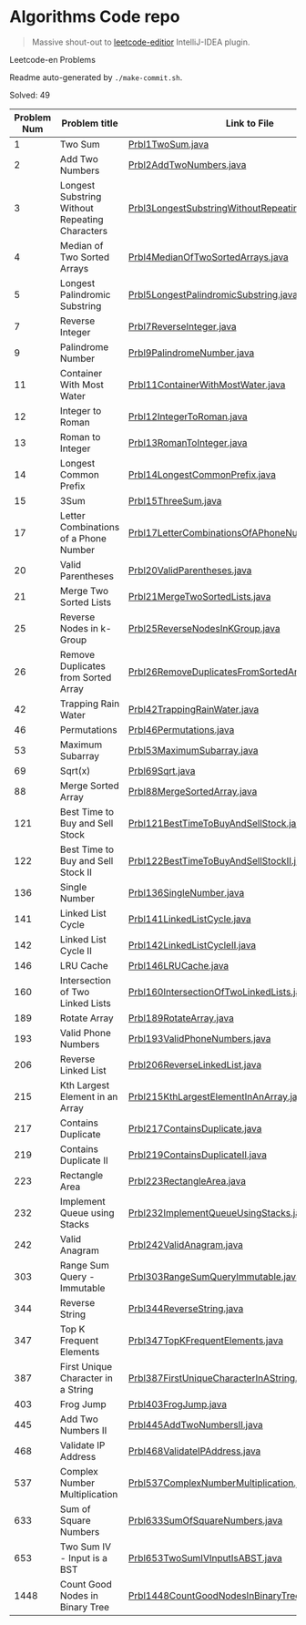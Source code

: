 # Algorithms Code repo

> Massive shout-out to [leetcode-editior](https://github.com/shuzijun/leetcode-editor) IntelliJ-IDEA plugin.

Leetcode-en Problems

Readme auto-generated by `./make-commit.sh`.

Solved: 49

| Problem Num | Problem title | Link to File |
| ---- | ---- | ---- |
| 1 | Two Sum | [Prbl1TwoSum.java](./src/main/java/leetcode/editor/en/Prbl1TwoSum.java) |
| 2 | Add Two Numbers | [Prbl2AddTwoNumbers.java](./src/main/java/leetcode/editor/en/Prbl2AddTwoNumbers.java) |
| 3 | Longest Substring Without Repeating Characters | [Prbl3LongestSubstringWithoutRepeatingCharacters.java](./src/main/java/leetcode/editor/en/Prbl3LongestSubstringWithoutRepeatingCharacters.java) |
| 4 | Median of Two Sorted Arrays | [Prbl4MedianOfTwoSortedArrays.java](./src/main/java/leetcode/editor/en/Prbl4MedianOfTwoSortedArrays.java) |
| 5 | Longest Palindromic Substring | [Prbl5LongestPalindromicSubstring.java](./src/main/java/leetcode/editor/en/Prbl5LongestPalindromicSubstring.java) |
| 7 | Reverse Integer | [Prbl7ReverseInteger.java](./src/main/java/leetcode/editor/en/Prbl7ReverseInteger.java) |
| 9 | Palindrome Number | [Prbl9PalindromeNumber.java](./src/main/java/leetcode/editor/en/Prbl9PalindromeNumber.java) |
| 11 | Container With Most Water | [Prbl11ContainerWithMostWater.java](./src/main/java/leetcode/editor/en/Prbl11ContainerWithMostWater.java) |
| 12 | Integer to Roman | [Prbl12IntegerToRoman.java](./src/main/java/leetcode/editor/en/Prbl12IntegerToRoman.java) |
| 13 | Roman to Integer | [Prbl13RomanToInteger.java](./src/main/java/leetcode/editor/en/Prbl13RomanToInteger.java) |
| 14 | Longest Common Prefix | [Prbl14LongestCommonPrefix.java](./src/main/java/leetcode/editor/en/Prbl14LongestCommonPrefix.java) |
| 15 | 3Sum | [Prbl15ThreeSum.java](./src/main/java/leetcode/editor/en/Prbl15ThreeSum.java) |
| 17 | Letter Combinations of a Phone Number | [Prbl17LetterCombinationsOfAPhoneNumber.java](./src/main/java/leetcode/editor/en/Prbl17LetterCombinationsOfAPhoneNumber.java) |
| 20 | Valid Parentheses | [Prbl20ValidParentheses.java](./src/main/java/leetcode/editor/en/Prbl20ValidParentheses.java) |
| 21 | Merge Two Sorted Lists | [Prbl21MergeTwoSortedLists.java](./src/main/java/leetcode/editor/en/Prbl21MergeTwoSortedLists.java) |
| 25 | Reverse Nodes in k-Group | [Prbl25ReverseNodesInKGroup.java](./src/main/java/leetcode/editor/en/Prbl25ReverseNodesInKGroup.java) |
| 26 | Remove Duplicates from Sorted Array | [Prbl26RemoveDuplicatesFromSortedArray.java](./src/main/java/leetcode/editor/en/Prbl26RemoveDuplicatesFromSortedArray.java) |
| 42 | Trapping Rain Water | [Prbl42TrappingRainWater.java](./src/main/java/leetcode/editor/en/Prbl42TrappingRainWater.java) |
| 46 | Permutations | [Prbl46Permutations.java](./src/main/java/leetcode/editor/en/Prbl46Permutations.java) |
| 53 | Maximum Subarray | [Prbl53MaximumSubarray.java](./src/main/java/leetcode/editor/en/Prbl53MaximumSubarray.java) |
| 69 | Sqrt(x) | [Prbl69Sqrt.java](./src/main/java/leetcode/editor/en/Prbl69Sqrt.java) |
| 88 | Merge Sorted Array | [Prbl88MergeSortedArray.java](./src/main/java/leetcode/editor/en/Prbl88MergeSortedArray.java) |
| 121 | Best Time to Buy and Sell Stock | [Prbl121BestTimeToBuyAndSellStock.java](./src/main/java/leetcode/editor/en/Prbl121BestTimeToBuyAndSellStock.java) |
| 122 | Best Time to Buy and Sell Stock II | [Prbl122BestTimeToBuyAndSellStockII.java](./src/main/java/leetcode/editor/en/Prbl122BestTimeToBuyAndSellStockII.java) |
| 136 | Single Number | [Prbl136SingleNumber.java](./src/main/java/leetcode/editor/en/Prbl136SingleNumber.java) |
| 141 | Linked List Cycle | [Prbl141LinkedListCycle.java](./src/main/java/leetcode/editor/en/Prbl141LinkedListCycle.java) |
| 142 | Linked List Cycle II | [Prbl142LinkedListCycleII.java](./src/main/java/leetcode/editor/en/Prbl142LinkedListCycleII.java) |
| 146 | LRU Cache | [Prbl146LRUCache.java](./src/main/java/leetcode/editor/en/Prbl146LRUCache.java) |
| 160 | Intersection of Two Linked Lists | [Prbl160IntersectionOfTwoLinkedLists.java](./src/main/java/leetcode/editor/en/Prbl160IntersectionOfTwoLinkedLists.java) |
| 189 | Rotate Array | [Prbl189RotateArray.java](./src/main/java/leetcode/editor/en/Prbl189RotateArray.java) |
| 193 | Valid Phone Numbers | [Prbl193ValidPhoneNumbers.java](./src/main/java/leetcode/editor/en/Prbl193ValidPhoneNumbers.java) |
| 206 | Reverse Linked List | [Prbl206ReverseLinkedList.java](./src/main/java/leetcode/editor/en/Prbl206ReverseLinkedList.java) |
| 215 | Kth Largest Element in an Array | [Prbl215KthLargestElementInAnArray.java](./src/main/java/leetcode/editor/en/Prbl215KthLargestElementInAnArray.java) |
| 217 | Contains Duplicate | [Prbl217ContainsDuplicate.java](./src/main/java/leetcode/editor/en/Prbl217ContainsDuplicate.java) |
| 219 | Contains Duplicate II | [Prbl219ContainsDuplicateII.java](./src/main/java/leetcode/editor/en/Prbl219ContainsDuplicateII.java) |
| 223 | Rectangle Area | [Prbl223RectangleArea.java](./src/main/java/leetcode/editor/en/Prbl223RectangleArea.java) |
| 232 | Implement Queue using Stacks | [Prbl232ImplementQueueUsingStacks.java](./src/main/java/leetcode/editor/en/Prbl232ImplementQueueUsingStacks.java) |
| 242 | Valid Anagram | [Prbl242ValidAnagram.java](./src/main/java/leetcode/editor/en/Prbl242ValidAnagram.java) |
| 303 | Range Sum Query - Immutable | [Prbl303RangeSumQueryImmutable.java](./src/main/java/leetcode/editor/en/Prbl303RangeSumQueryImmutable.java) |
| 344 | Reverse String | [Prbl344ReverseString.java](./src/main/java/leetcode/editor/en/Prbl344ReverseString.java) |
| 347 | Top K Frequent Elements | [Prbl347TopKFrequentElements.java](./src/main/java/leetcode/editor/en/Prbl347TopKFrequentElements.java) |
| 387 | First Unique Character in a String | [Prbl387FirstUniqueCharacterInAString.java](./src/main/java/leetcode/editor/en/Prbl387FirstUniqueCharacterInAString.java) |
| 403 | Frog Jump | [Prbl403FrogJump.java](./src/main/java/leetcode/editor/en/Prbl403FrogJump.java) |
| 445 | Add Two Numbers II | [Prbl445AddTwoNumbersII.java](./src/main/java/leetcode/editor/en/Prbl445AddTwoNumbersII.java) |
| 468 | Validate IP Address | [Prbl468ValidateIPAddress.java](./src/main/java/leetcode/editor/en/Prbl468ValidateIPAddress.java) |
| 537 | Complex Number Multiplication | [Prbl537ComplexNumberMultiplication.java](./src/main/java/leetcode/editor/en/Prbl537ComplexNumberMultiplication.java) |
| 633 | Sum of Square Numbers | [Prbl633SumOfSquareNumbers.java](./src/main/java/leetcode/editor/en/Prbl633SumOfSquareNumbers.java) |
| 653 | Two Sum IV - Input is a BST | [Prbl653TwoSumIVInputIsABST.java](./src/main/java/leetcode/editor/en/Prbl653TwoSumIVInputIsABST.java) |
| 1448 | Count Good Nodes in Binary Tree | [Prbl1448CountGoodNodesInBinaryTree.java](./src/main/java/leetcode/editor/en/Prbl1448CountGoodNodesInBinaryTree.java) |

